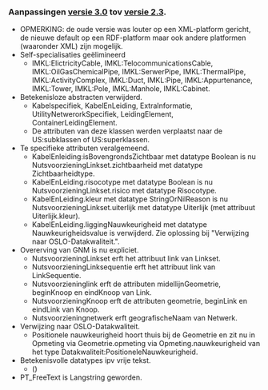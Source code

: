 ### Aanpassingen [versie 3.0](https://belgif.github.io/thematic/models/cable-pipe/) tov [versie 2.3](https://overheid.vlaanderen.be/help/file/1176/download?token=ndmVBd4y).
- OPMERKING: de oude versie was louter op een XML-platform gericht, de nieuwe default op een RDF-platform maar ook andere platformen (waaronder XML) zijn mogelijk.
- Self-specialisaties geëlimineerd
  - IMKL:ElictricityCable, IMKL:TelocommunicationsCable, IMKL:OilGasChemicalPipe, IMKL:SerwerPipe, IMKL:ThermalPipe, IMKL:ActivityComplex, IMKL:Duct, IMKL:Pipe, IMKL:Appurtenance, IMKL:Tower, IMKL:Pole, IMKL:Manhole, IMKL:Cabinet. 
- Betekenisloze abstracten verwijderd.
  - Kabelspecifiek, KabelEnLeiding, ExtraInformatie, UtilityNetwerorkSpecifiek, LeidingElement, ContainerLeidingElement.
  - De attributen van deze klassen werden verplaatst naar de US:subklassen of US:superklassen.
- Te specifieke attributen veralgemeend.
  - KabelEnleiding:isBovengrondsZichtbaar met datatype Boolean is nu NutsvoorzieningLinkset.zichtbaarheid met datatype Zichtbaarheidtype.
  - KabelEnLeiding.risocotype met datatype Boolean is nu NutsvoorzieningLinkset.risico met datatype Risocotype.
  - KabelEnLeiding.kleur met datatype StringOrNilReason is nu NutsvoorzieningLinkset.uiterlijk met datatype Uiterlijk (met attribuut Uiterlijk.kleur).
  - KabelEnLeiding.liggingNauwkeurigheid met datatype Nauwkeurigheidsvalue is verwijderd. Zie oplossing bij "Verwijzing naar OSLO-Datakwaliteit.". 
- Overerving van GNM is nu expliciet.
  - NutsvoorzieningLinkset erft het attribuut link van Linkset.
  - NutsvoorzieningLinksequentie erft het attribuut link van LinkSequentie.
  - Nutsvoorzieninglink erft de attributen midellijnGeometrie, beginKnoop en eindKnoop van Link.
  - NutsvoorzieningKnoop erft de attributen geometrie, beginLink en eindLink van Knoop.
  - Nutsvoorzieningnetwerk erft geografischeNaam van Netwerk.
- Verwijzing naar OSLO-Datakwaliteit.
  - Positionele nauwkeurigheid hoort thuis bij de Geometrie en zit nu in Opmeting via Geometrie.opmeting via Opmeting.nauwkeurigheid van het type Datakwaliteit:PositioneleNauwkeurigheid.
- Betekenisvolle datatypes ipv vrije tekst.
  - ()
- PT_FreeText is Langstring geworden.
